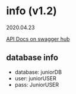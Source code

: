 # info (v1.2)
2020.04.23

[API Docs on swagger hub](https://app.swaggerhub.com/apis-docs/junior-frontend/app-one/v1.0#/)

## database info

* database: juniorDB
* user: juniorUSER
* pass: JuniorUSER

